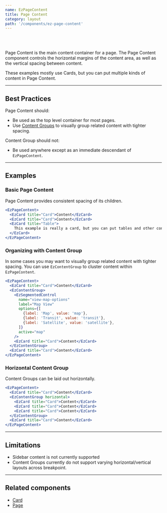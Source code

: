 ```yaml
---
name: EzPageContent
title: Page Content
category: layout
path: '/components/ez-page-content'
---
```


<EzAlert
  headline="This component is deprecated"
  tagline="EzPage Content and EzContentGroup are deprecated. Use EzPage and EzLayout for new pages instead."
  use="error"
/>

<br/>
<br/>

Page Content is the main content container for a page. The Page Content component controls the horizontal margins of the content area, as well as the vertical spacing between content.

These examples mostly use Cards, but you can put multiple kinds of content in Page Content.

---

## Best Practices

Page Content should:

- Be used as the top level container for most pages.
- Use [Content Groups](#organizing-with-content-group) to visually group related content with tighter spacing.

Content Group should not:

- Be used anywhere except as an immediate descendant of `EzPageContent`.

---

## Examples

### Basic Page Content

Page Content provides consistent spacing of its children.

```jsx
<EzPageContent>
  <EzCard title="Card">Content</EzCard>
  <EzCard title="Card">Content</EzCard>
  <EzCard title="Table">
    This example is really a card, but you can put tables and other content in EzPageContent too.
  </EzCard>
</EzPageContent>
```

### Organizing with Content Group

In some cases you may want to visually group related content with tighter spacing. You can use `EzContentGroup` to cluster content within `EzPageContent`.

```jsx
<EzPageContent>
  <EzCard title="Card">Content</EzCard>
  <EzContentGroup>
    <EzSegmentedControl
      name="view-map-options"
      label="Map View"
      options={[
        {label: 'Map', value: 'map'},
        {label: 'Transit', value: 'transit'},
        {label: 'Satellite', value: 'satellite'},
      ]}
      active="map"
    />
    <EzCard title="Card">Content</EzCard>
  </EzContentGroup>
  <EzCard title="Card">Content</EzCard>
</EzPageContent>
```

### Horizontal Content Group

Content Groups can be laid out horizontally.

```jsx
<EzPageContent>
  <EzCard title="Card">Content</EzCard>
  <EzContentGroup horizontal>
    <EzCard title="Card">Content</EzCard>
    <EzCard title="Card">Content</EzCard>
    <EzCard title="Card">Content</EzCard>
  </EzContentGroup>
  <EzCard title="Card">Content</EzCard>
</EzPageContent>
```

---

## Limitations

- Sidebar content is not currently supported
- Content Groups currently do not support varying horizontal/vertical layouts across breakpoint.

---

## Related components

- [Card](/components/ez-card)
- [Page](/components/ez-page)
